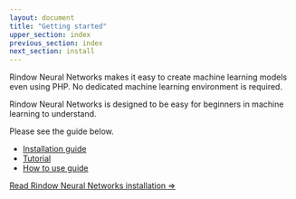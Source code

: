 ```yaml
---
layout: document
title: "Getting started"
upper_section: index
previous_section: index
next_section: install
---
```


Rindow Neural Networks makes it easy to create machine learning models even using PHP.
No dedicated machine learning environment is required.

Rindow Neural Networks is designed to be easy for beginners in machine learning to understand.

Please see the guide below.

- [Installation guide](install.html)
- [Tutorial](tutorials/basic-image-classification.html)
- [How to use guide](builders.html)


[Read Rindow Neural Networks installation =>](install.html)
